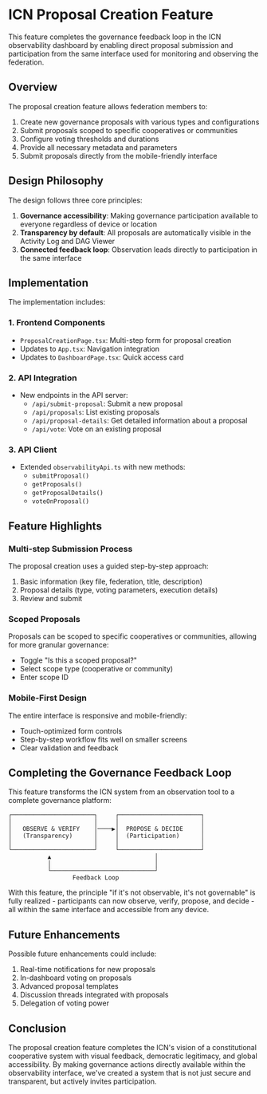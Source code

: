 # ICN Proposal Creation Feature

This feature completes the governance feedback loop in the ICN observability dashboard by enabling direct proposal submission and participation from the same interface used for monitoring and observing the federation.

## Overview

The proposal creation feature allows federation members to:

1. Create new governance proposals with various types and configurations
2. Submit proposals scoped to specific cooperatives or communities
3. Configure voting thresholds and durations
4. Provide all necessary metadata and parameters
5. Submit proposals directly from the mobile-friendly interface

## Design Philosophy

The design follows three core principles:

1. **Governance accessibility**: Making governance participation available to everyone regardless of device or location
2. **Transparency by default**: All proposals are automatically visible in the Activity Log and DAG Viewer
3. **Connected feedback loop**: Observation leads directly to participation in the same interface

## Implementation

The implementation includes:

### 1. Frontend Components

- `ProposalCreationPage.tsx`: Multi-step form for proposal creation
- Updates to `App.tsx`: Navigation integration
- Updates to `DashboardPage.tsx`: Quick access card

### 2. API Integration

- New endpoints in the API server:
  - `/api/submit-proposal`: Submit a new proposal
  - `/api/proposals`: List existing proposals
  - `/api/proposal-details`: Get detailed information about a proposal
  - `/api/vote`: Vote on an existing proposal

### 3. API Client

- Extended `observabilityApi.ts` with new methods:
  - `submitProposal()`
  - `getProposals()`
  - `getProposalDetails()`
  - `voteOnProposal()`

## Feature Highlights

### Multi-step Submission Process

The proposal creation uses a guided step-by-step approach:
1. Basic information (key file, federation, title, description)
2. Proposal details (type, voting parameters, execution details)
3. Review and submit

### Scoped Proposals

Proposals can be scoped to specific cooperatives or communities, allowing for more granular governance:
- Toggle "Is this a scoped proposal?"
- Select scope type (cooperative or community)
- Enter scope ID

### Mobile-First Design

The entire interface is responsive and mobile-friendly:
- Touch-optimized form controls
- Step-by-step workflow fits well on smaller screens
- Clear validation and feedback

## Completing the Governance Feedback Loop

This feature transforms the ICN system from an observation tool to a complete governance platform:

```
┌───────────────────────┐     ┌───────────────────────┐
│                       │     │                       │
│   OBSERVE & VERIFY    │────▶│  PROPOSE & DECIDE     │
│   (Transparency)      │     │  (Participation)      │
│                       │     │                       │
└───────────────────────┘     └───────────────────────┘
           ▲                             │
           │                             │
           └─────────────────────────────┘
                  Feedback Loop
```

With this feature, the principle "if it's not observable, it's not governable" is fully realized - participants can now observe, verify, propose, and decide - all within the same interface and accessible from any device.

## Future Enhancements

Possible future enhancements could include:

1. Real-time notifications for new proposals
2. In-dashboard voting on proposals
3. Advanced proposal templates
4. Discussion threads integrated with proposals
5. Delegation of voting power

## Conclusion

The proposal creation feature completes the ICN's vision of a constitutional cooperative system with visual feedback, democratic legitimacy, and global accessibility. By making governance actions directly available within the observability interface, we've created a system that is not just secure and transparent, but actively invites participation. 